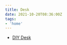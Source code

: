 ```yaml
---
title: Desk
date: 2021-10-20T08:36:00Z
tags:
- 'home'
---
```


* [DIY Desk](20211020083624-diy-desk.md)
